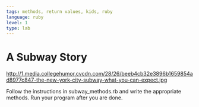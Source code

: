 ```yaml
---
tags: methods, return values, kids, ruby
language: ruby
level: 1
type: lab
---
```


# A Subway Story

http://1.media.collegehumor.cvcdn.com/28/26/beeb4cb32e3896b1659854ad8977c847-the-new-york-city-subway-what-you-can-expect.jpg

Follow the instructions in subway_methods.rb and write the appropriate methods. Run your program after you are done.
